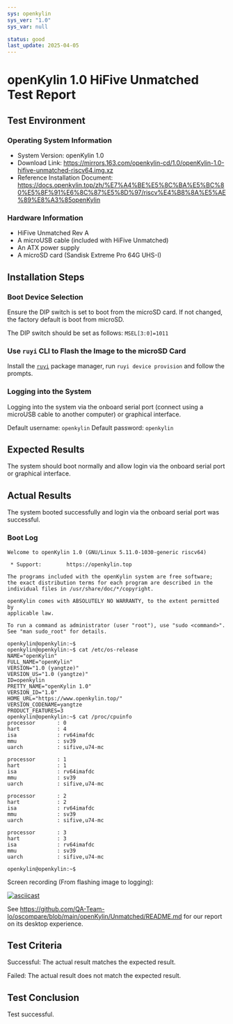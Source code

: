 ```yaml
---
sys: openkylin
sys_ver: "1.0"
sys_var: null

status: good
last_update: 2025-04-05
---
```


# openKylin 1.0 HiFive Unmatched Test Report

## Test Environment

### Operating System Information

- System Version: openKylin 1.0
- Download Link: https://mirrors.163.com/openkylin-cd/1.0/openKylin-1.0-hifive-unmatched-riscv64.img.xz
- Reference Installation Document: https://docs.openkylin.top/zh/%E7%A4%BE%E5%8C%BA%E5%BC%80%E5%8F%91%E6%8C%87%E5%8D%97/riscv%E4%B8%8A%E5%AE%89%E8%A3%85openKylin

### Hardware Information

- HiFive Unmatched Rev A
- A microUSB cable (included with HiFive Unmatched)
- An ATX power supply
- A microSD card (Sandisk Extreme Pro 64G UHS-I)

## Installation Steps

### Boot Device Selection

Ensure the DIP switch is set to boot from the microSD card. If not changed, the factory default is boot from microSD.

The DIP switch should be set as follows: `MSEL[3:0]=1011`

### Use `ruyi` CLI to Flash the Image to the microSD Card

Install the [`ruyi`](https://github.com/ruyisdk/ruyi) package manager, run `ruyi device provision` and follow the prompts.

### Logging into the System

Logging into the system via the onboard serial port (connect using a microUSB cable to another computer) or graphical interface.

Default username: `openkylin`
Default password: `openkylin`

## Expected Results

The system should boot normally and allow login via the onboard serial port or graphical interface.

## Actual Results

The system booted successfully and login via the onboard serial port was successful.

### Boot Log

```log
Welcome to openKylin 1.0 (GNU/Linux 5.11.0-1030-generic riscv64)

 * Support:        https://openkylin.top

The programs included with the openKylin system are free software;
the exact distribution terms for each program are described in the
individual files in /usr/share/doc/*/copyright.

openKylin comes with ABSOLUTELY NO WARRANTY, to the extent permitted by
applicable law.

To run a command as administrator (user "root"), use "sudo <command>".
See "man sudo_root" for details.

openkylin@openkylin:~$
openkylin@openkylin:~$ cat /etc/os-release
NAME="openKylin"
FULL_NAME="openKylin"
VERSION="1.0 (yangtze)"
VERSION_US="1.0 (yangtze)"
ID=openkylin
PRETTY_NAME="openKylin 1.0"
VERSION_ID="1.0"
HOME_URL="https://www.openkylin.top/"
VERSION_CODENAME=yangtze
PRODUCT_FEATURES=3
openkylin@openkylin:~$ cat /proc/cpuinfo
processor       : 0
hart            : 4
isa             : rv64imafdc
mmu             : sv39
uarch           : sifive,u74-mc

processor       : 1
hart            : 1
isa             : rv64imafdc
mmu             : sv39
uarch           : sifive,u74-mc

processor       : 2
hart            : 2
isa             : rv64imafdc
mmu             : sv39
uarch           : sifive,u74-mc

processor       : 3
hart            : 3
isa             : rv64imafdc
mmu             : sv39
uarch           : sifive,u74-mc

openkylin@openkylin:~$
```

Screen recording (From flashing image to logging):

[![asciicast](https://asciinema.org/a/Wgz7wgCph6BhEQpEskH4LDMd4.svg)](https://asciinema.org/a/Wgz7wgCph6BhEQpEskH4LDMd4)

See https://github.com/QA-Team-lo/oscompare/blob/main/openKylin/Unmatched/README.md for our report on its desktop experience.

## Test Criteria

Successful: The actual result matches the expected result.

Failed: The actual result does not match the expected result.

## Test Conclusion

Test successful.
